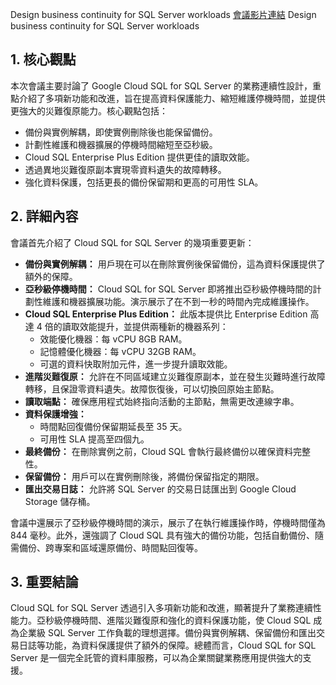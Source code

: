Design business continuity for SQL Server workloads
[會議影片連結](https://www.youtube.com/watch?v=Zzb2rBuDEbo)
Design business continuity for SQL Server workloads

## 1. 核心觀點

本次會議主要討論了 Google Cloud SQL for SQL Server 的業務連續性設計，重點介紹了多項新功能和改進，旨在提高資料保護能力、縮短維護停機時間，並提供更強大的災難復原能力。核心觀點包括：

*   備份與實例解耦，即使實例刪除後也能保留備份。
*   計劃性維護和機器擴展的停機時間縮短至亞秒級。
*   Cloud SQL Enterprise Plus Edition 提供更佳的讀取效能。
*   透過異地災難復原副本實現零資料遺失的故障轉移。
*   強化資料保護，包括更長的備份保留期和更高的可用性 SLA。

## 2. 詳細內容

會議首先介紹了 Cloud SQL for SQL Server 的幾項重要更新：

*   **備份與實例解耦：** 用戶現在可以在刪除實例後保留備份，這為資料保護提供了額外的保障。
*   **亞秒級停機時間：** Cloud SQL for SQL Server 即將推出亞秒級停機時間的計劃性維護和機器擴展功能。演示展示了在不到一秒的時間內完成維護操作。
*   **Cloud SQL Enterprise Plus Edition：** 此版本提供比 Enterprise Edition 高達 4 倍的讀取效能提升，並提供兩種新的機器系列：
    *   效能優化機器：每 vCPU 8GB RAM。
    *   記憶體優化機器：每 vCPU 32GB RAM。
    *   可選的資料快取附加元件，進一步提升讀取效能。
*   **進階災難復原：** 允許在不同區域建立災難復原副本，並在發生災難時進行故障轉移，且保證零資料遺失。故障恢復後，可以切換回原始主節點。
*   **讀取端點：** 確保應用程式始終指向活動的主節點，無需更改連線字串。
*   **資料保護增強：**
    *   時間點回復備份保留期延長至 35 天。
    *   可用性 SLA 提高至四個九。
*   **最終備份：** 在刪除實例之前，Cloud SQL 會執行最終備份以確保資料完整性。
*   **保留備份：** 用戶可以在實例刪除後，將備份保留指定的期限。
*   **匯出交易日誌：** 允許將 SQL Server 的交易日誌匯出到 Google Cloud Storage 儲存桶。

會議中還展示了亞秒級停機時間的演示，展示了在執行維護操作時，停機時間僅為 844 毫秒。此外，還強調了 Cloud SQL 具有強大的備份功能，包括自動備份、隨需備份、跨專案和區域還原備份、時間點回復等。

## 3. 重要結論

Cloud SQL for SQL Server 透過引入多項新功能和改進，顯著提升了業務連續性能力。亞秒級停機時間、進階災難復原和強化的資料保護功能，使 Cloud SQL 成為企業級 SQL Server 工作負載的理想選擇。備份與實例解耦、保留備份和匯出交易日誌等功能，為資料保護提供了額外的保障。總體而言，Cloud SQL for SQL Server 是一個完全託管的資料庫服務，可以為企業關鍵業務應用提供強大的支援。
